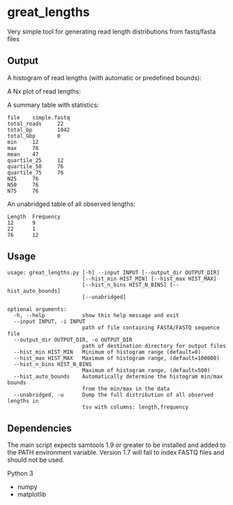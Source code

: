 # great_lengths
Very simple tool for generating read length distributions from fastq/fasta files

## Output
A histogram of read lengths (with automatic or predefined bounds):

A Nx plot of read lengths:

A summary table with statistics:
```
file    simple.fastq
total_reads     22
total_bp        1042
total_Gbp       0
min     12
max     76
mean    47
quartile_25     12
quartile_50     76
quartile_75     76
N25     76
N50     76
N75     76
```

An unabridged table of all observed lengths:
```
Length  Frequency
12      9
22      1
76      12
```

## Usage
```
usage: great_lengths.py [-h] --input INPUT [--output_dir OUTPUT_DIR]
                        [--hist_min HIST_MIN] [--hist_max HIST_MAX]
                        [--hist_n_bins HIST_N_BINS] [--hist_auto_bounds]
                        [--unabridged]

optional arguments:
  -h, --help            show this help message and exit
  --input INPUT, -i INPUT
                        path of file containing FASTA/FASTQ sequence file
  --output_dir OUTPUT_DIR, -o OUTPUT_DIR
                        path of destination directory for output files
  --hist_min HIST_MIN   Minimum of histogram range (default=0)
  --hist_max HIST_MAX   Maximum of histogram range, (default=100000)
  --hist_n_bins HIST_N_BINS
                        Maximum of histogram range, (default=500)
  --hist_auto_bounds    Automatically determine the histogram min/max bounds
                        from the min/max in the data
  --unabridged, -u      Dump the full distribution of all observed lengths in
                        tsv with columns: length,frequency
```

## Dependencies
The main script expects samtools 1.9 or greater to be installed and added to the PATH environment variable. Version 1.7 will fail to index FASTQ files and should not be used.

Python 3
 - numpy
 - matplotlib
